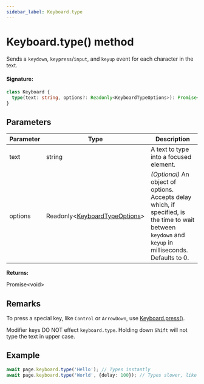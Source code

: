 ```yaml
---
sidebar_label: Keyboard.type
---
```


# Keyboard.type() method

Sends a `keydown`, `keypress`/`input`, and `keyup` event for each character in the text.

#### Signature:

```typescript
class Keyboard {
  type(text: string, options?: Readonly<KeyboardTypeOptions>): Promise<void>;
}
```

## Parameters

| Parameter | Type                                                                      | Description                                                                                                                                                                   |
| --------- | ------------------------------------------------------------------------- | ----------------------------------------------------------------------------------------------------------------------------------------------------------------------------- |
| text      | string                                                                    | A text to type into a focused element.                                                                                                                                        |
| options   | Readonly&lt;[KeyboardTypeOptions](./puppeteer.keyboardtypeoptions.md)&gt; | _(Optional)_ An object of options. Accepts delay which, if specified, is the time to wait between <code>keydown</code> and <code>keyup</code> in milliseconds. Defaults to 0. |

**Returns:**

Promise&lt;void&gt;

## Remarks

To press a special key, like `Control` or `ArrowDown`, use [Keyboard.press()](./puppeteer.keyboard.press.md).

Modifier keys DO NOT effect `keyboard.type`. Holding down `Shift` will not type the text in upper case.

## Example

```ts
await page.keyboard.type('Hello'); // Types instantly
await page.keyboard.type('World', {delay: 100}); // Types slower, like a user
```
